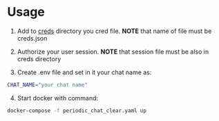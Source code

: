 # Usage

1. Add to [creds](creds) directory you cred file. __NOTE__ that name of file
must be creds.json

2. Authorize your user session. __NOTE__ that session file must be also in creds
directory

3. Create .env file and set in it your chat name as:

```bash
CHAT_NAME="your chat name"
```

4. Start docker with command:

```bash
docker-compose -f periodic_chat_clear.yaml up
```
